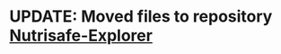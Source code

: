 # UPDATE: Moved files to repository [Nutrisafe-Explorer](https://github.com/NutriSafe-DLT/nutrisafe-explorer)